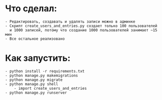 # Что сделал:
	- Редактировать, создавать и удалять записи можно в админке
	- Скрипт create_users_and_entries.py создает только 100 пользователей  
	  и 1000 записей, потому что создание 1000 пользователей занимает ~15 мин
	- Все остальное реализовано

# Как запустить:
	- python install -r requirements.txt
	- python manage.py makemigrations
	- python manage.py migrate
	- python manage.py shell
		- import create_users_and_entries
	- python manage.py runserver